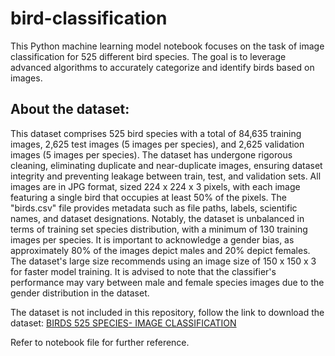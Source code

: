 # bird-classification

This Python machine learning model notebook focuses on the task of image classification for 525 different bird species. The goal is to leverage advanced algorithms to accurately categorize and identify birds based on images.

## About the dataset:

This dataset comprises 525 bird species with a total of 84,635 training images, 2,625 test images (5 images per species), and 2,625 validation images (5 images per species). The dataset has undergone rigorous cleaning, eliminating duplicate and near-duplicate images, ensuring dataset integrity and preventing leakage between train, test, and validation sets. All images are in JPG format, sized 224 x 224 x 3 pixels, with each image featuring a single bird that occupies at least 50% of the pixels. The "birds.csv" file provides metadata such as file paths, labels, scientific names, and dataset designations. Notably, the dataset is unbalanced in terms of training set species distribution, with a minimum of 130 training images per species. It is important to acknowledge a gender bias, as approximately 80% of the images depict males and 20% depict females. The dataset's large size recommends using an image size of 150 x 150 x 3 for faster model training. It is advised to note that the classifier's performance may vary between male and female species images due to the gender distribution in the dataset.

The dataset is not included in this repository, follow the link to download the dataset: [BIRDS 525 SPECIES- IMAGE CLASSIFICATION](https://www.kaggle.com/datasets/gpiosenka/100-bird-species)

Refer to notebook file for further reference.
